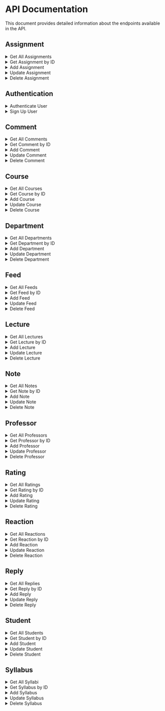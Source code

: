 # API Documentation

This document provides detailed information about the endpoints available in the API.

## Assignment

<details>
<summary>Get All Assignments</summary>

Retrieves all assignments.

- **URL:** `/api/Assignment/get-all`
- **Method:** GET
</details>

<details>
<summary>Get Assignment by ID</summary>

Retrieves a specific assignment by its ID.

- **URL:** `/api/Assignment/get-by-id/{id}`
- **Method:** GET
- **Parameters:**
  - `id`: ID of the assignment
</details>

<details>
<summary>Add Assignment</summary>

Adds a new assignment.

- **URL:** `/api/Assignment/add`
- **Method:** POST
</details>

<details>
<summary>Update Assignment</summary>

Updates an existing assignment.

- **URL:** `/api/Assignment/update`
- **Method:** PUT
</details>

<details>
<summary>Delete Assignment</summary>

Deletes an assignment by its ID.

- **URL:** `/api/Assignment/delete/{id}`
- **Method:** DELETE
- **Parameters:**
  - `id`: ID of the assignment
</details>

## Authentication

<details>
<summary>Authenticate User</summary>

Authenticates a user.

- **URL:** `/api/Authentication/authenticate`
- **Method:** POST
</details>

<details>
<summary>Sign Up User</summary>

Registers a new user.

- **URL:** `/api/Authentication/signup`
- **Method:** POST
</details>

## Comment

<details>
<summary>Get All Comments</summary>

Retrieves all comments.

- **URL:** `/api/Comment/get-all`
- **Method:** GET
</details>

<details>
<summary>Get Comment by ID</summary>

Retrieves a specific comment by its ID.

- **URL:** `/api/Comment/get-by-id/{id}`
- **Method:** GET
- **Parameters:**
  - `id`: ID of the comment
</details>

<details>
<summary>Add Comment</summary>

Adds a new comment.

- **URL:** `/api/Comment/add`
- **Method:** POST
</details>

<details>
<summary>Update Comment</summary>

Updates an existing comment.

- **URL:** `/api/Comment/update`
- **Method:** PUT
</details>

<details>
<summary>Delete Comment</summary>

Deletes a comment by its ID.

- **URL:** `/api/Comment/delete/{id}`
- **Method:** DELETE
- **Parameters:**
  - `id`: ID of the comment
</details>

## Course

<details>
<summary>Get All Courses</summary>

Retrieves all courses.

- **URL:** `/api/Course/get-all`
- **Method:** GET
</details>

<details>
<summary>Get Course by ID</summary>

Retrieves a specific course by its ID.

- **URL:** `/api/Course/get-by-id/{id}`
- **Method:** GET
- **Parameters:**
  - `id`: ID of the course
</details>

<details>
<summary>Add Course</summary>

Adds a new course.

- **URL:** `/api/Course/add`
- **Method:** POST
</details>

<details>
<summary>Update Course</summary>

Updates an existing course.

- **URL:** `/api/Course/update`
- **Method:** PUT
</details>

<details>
<summary>Delete Course</summary>

Deletes a course by its ID.

- **URL:** `/api/Course/delete/{id}`
- **Method:** DELETE
- **Parameters:**
  - `id`: ID of the course
</details>

## Department

<details>
<summary>Get All Departments</summary>

Retrieves all departments.

- **URL:** `/api/Department/get-all`
- **Method:** GET
</details>

<details>
<summary>Get Department by ID</summary>

Retrieves a specific department by its ID.

- **URL:** `/api/Department/get-by-id/{id}`
- **Method:** GET
- **Parameters:**
  - `id`: ID of the department
</details>

<details>
<summary>Add Department</summary>

Adds a new department.

- **URL:** `/api/Department/add`
- **Method:** POST
</details>

<details>
<summary>Update Department</summary>

Updates an existing department.

- **URL:** `/api/Department/update`
- **Method:** PUT
</details>

<details>
<summary>Delete Department</summary>

Deletes a department by its ID.

- **URL:** `/api/Department/delete/{id}`
- **Method:** DELETE
- **Parameters:**
  - `id`: ID of the department
</details>

## Feed

<details>
<summary>Get All Feeds</summary>

Retrieves all feeds.

- **URL:** `/api/Feed/get-all`
- **Method:** GET
</details>

<details>
<summary>Get Feed by ID</summary>

Retrieves a specific feed by its ID.

- **URL:** `/api/Feed/get-by-id/{id}`
- **Method:** GET
- **Parameters:**
  - `id`: ID of the feed
</details>

<details>
<summary>Add Feed</summary>

Adds a new feed.

- **URL:** `/api/Feed/add`
- **Method:** POST
</details>

<details>
<summary>Update Feed</summary>

Updates an existing feed.

- **URL:** `/api/Feed/update`
- **Method:** PUT
</details>

<details>
<summary>Delete Feed</summary>

Deletes a feed by its ID.

- **URL:** `/api/Feed/delete/{id}`
- **Method:** DELETE
- **Parameters:**
  - `id`: ID of the feed
</details>

## Lecture

<details>
<summary>Get All Lectures</summary>

Retrieves all lectures.

- **URL:** `/api/Lecture/get-all`
- **Method:** GET
</details>

<details>
<summary>Get Lecture by ID</summary>

Retrieves a specific lecture by its ID.

- **URL:** `/api/Lecture/get-by-id/{id}`
- **Method:** GET
- **Parameters:**
  - `id`: ID of the lecture
</details>

<details>
<summary>Add Lecture</summary>

Adds a new lecture.

- **URL:** `/api/Lecture/add`
- **Method:** POST
</details>

<details>
<summary>Update Lecture</summary>

Updates an existing lecture.

- **URL:** `/api/Lecture/update`
- **Method:** PUT
</details>

<details>
<summary>Delete Lecture</summary>

Deletes a lecture by its ID.

- **URL:** `/api/Lecture/delete/{id}`
- **Method:** DELETE
- **Parameters:**
  - `id`: ID of the lecture
</details>

## Note

<details>
<summary>Get All Notes</summary>

Retrieves all notes.

- **URL:** `/api/Note/get-all`
- **Method:** GET
</details>

<details>
<summary>Get Note by ID</summary>

Retrieves a specific note by its ID.

- **URL:** `/api/Note/get-by-id/{id}`
- **Method:** GET
- **Parameters:**
  - `id`: ID of the note
</details>

<details>
<summary>Add Note</summary>

Adds a new note.

- **URL:** `/api/Note/add`
- **Method:** POST
</details>

<details>
<summary>Update Note</summary>

Updates an existing note.

- **URL:** `/api/Note/update`
- **Method:** PUT
</details>

<details>
<summary>Delete Note</summary>

Deletes a note by its ID.

- **URL:** `/api/Note/delete/{id}`
- **Method:** DELETE
- **Parameters:**
  - `id`: ID of the note
</details>

## Professor

<details>
<summary>Get All Professors</summary>

Retrieves all professors.

- **URL:** `/api/Professor/get-all`
- **Method:** GET
</details>

<details>
<summary>Get Professor by ID</summary>

Retrieves a specific professor by its ID.

- **URL:** `/api/Professor/get-by-id/{id}`
- **Method:** GET
- **Parameters:**
  - `id`: ID of the professor
</details>

<details>
<summary>Add Professor</summary>

Adds a new professor.

- **URL:** `/api/Professor/add`
- **Method:** POST
</details>

<details>
<summary>Update Professor</summary>

Updates an existing professor.

- **URL:** `/api/Professor/update`
- **Method:** PUT
</details>

<details>
<summary>Delete Professor</summary>

Deletes a professor by its ID.

- **URL:** `/api/Professor/delete/{id}`
- **Method:** DELETE
- **Parameters:**
  - `id`: ID of the professor
</details>

## Rating

<details>
<summary>Get All Ratings</summary>

Retrieves all ratings.

- **URL:** `/api/Rating/get-all`
- **Method:** GET
</details>

<details>
<summary>Get Rating by ID</summary>

Retrieves a specific rating by its ID.

- **URL:** `/api/Rating/get-by-id/{id}`
- **Method:** GET
- **Parameters:**
  - `id`: ID of the rating
</details>

<details>
<summary>Add Rating</summary>

Adds a new rating.

- **URL:** `/api/Rating/add`
- **Method:** POST
</details>

<details>
<summary>Update Rating</summary>

Updates an existing rating.

- **URL:** `/api/Rating/update`
- **Method:** PUT
</details>

<details>
<summary>Delete Rating</summary>

Deletes a rating by its ID.

- **URL:** `/api/Rating/delete/{id}`
- **Method:** DELETE
- **Parameters:**
  - `id`: ID of the rating
</details>

## Reaction

<details>
<summary>Get All Reactions</summary>

Retrieves all reactions.

- **URL:** `/api/Reaction/get-all`
- **Method:** GET
</details>

<details>
<summary>Get Reaction by ID</summary>

Retrieves a specific reaction by its ID.

- **URL:** `/api/Reaction/get-by-id/{id}`
- **Method:** GET
- **Parameters:**
  - `id`: ID of the reaction
</details>

<details>
<summary>Add Reaction</summary>

Adds a new reaction.

- **URL:** `/api/Reaction/add`
- **Method:** POST
</details>

<details>
<summary>Update Reaction</summary>

Updates an existing reaction.

- **URL:** `/api/Reaction/update`
- **Method:** PUT
</details>

<details>
<summary>Delete Reaction</summary>

Deletes a reaction by its ID.

- **URL:** `/api/Reaction/delete/{id}`
- **Method:** DELETE
- **Parameters:**
  - `id`: ID of the reaction
</details>

## Reply

<details>
<summary>Get All Replies</summary>

Retrieves all replies.

- **URL:** `/api/Reply/get-all`
- **Method:** GET
</details>

<details>
<summary>Get Reply by ID</summary>

Retrieves a specific reply by its ID.

- **URL:** `/api/Reply/get-by-id/{id}`
- **Method:** GET
- **Parameters:**
  - `id`: ID of the reply
</details>

<details>
<summary>Add Reply</summary>

Adds a new reply.

- **URL:** `/api/Reply/add`
- **Method:** POST
</details>

<details>
<summary>Update Reply</summary>

Updates an existing reply.

- **URL:** `/api/Reply/update`
- **Method:** PUT
</details>

<details>
<summary>Delete Reply</summary>

Deletes a reply by its ID.

- **URL:** `/api/Reply/delete/{id}`
- **Method:** DELETE
- **Parameters:**
  - `id`: ID of the reply
</details>

## Student

<details>
<summary>Get All Students</summary>

Retrieves all students.

- **URL:** `/api/Student/get-all`
- **Method:** GET
</details>

<details>
<summary>Get Student by ID</summary>

Retrieves a specific student by its ID.

- **URL:** `/api/Student/get-by-id/{id}`
- **Method:** GET
- **Parameters:**
  - `id`: ID of the student
</details>

<details>
<summary>Add Student</summary>

Adds a new student.

- **URL:** `/api/Student/add`
- **Method:** POST
</details>

<details>
<summary>Update Student</summary>

Updates an existing student.

- **URL:** `/api/Student/update`
- **Method:** PUT
</details>

<details>
<summary>Delete Student</summary>

Deletes a student by its ID.

- **URL:** `/api/Student/delete/{id}`
- **Method:** DELETE
- **Parameters:**
  - `id`: ID of the student
</details>

## Syllabus

<details>
<summary>Get All Syllabi</summary>

Retrieves all syllabi.

- **URL:** `/api/Syllabus/get-all`
- **Method:** GET
</details>

<details>
<summary>Get Syllabus by ID</summary>

Retrieves a specific syllabus by its ID.

- **URL:** `/api/Syllabus/get-by-id/{id}`
- **Method:** GET
- **Parameters:**
  - `id`: ID of the syllabus
</details>

<details>
<summary>Add Syllabus</summary>

Adds a new syllabus.

- **URL:** `/api/Syllabus/add`
- **Method:** POST
</details>

<details>
<summary>Update Syllabus</summary>

Updates an existing syllabus.

- **URL:** `/api/Syllabus/update`
- **Method:** PUT
</details>

<details>
<summary>Delete Syllabus</summary>

Deletes a syllabus by its ID.

- **URL:** `/api/Syllabus/delete/{id}`
- **Method:** DELETE
- **Parameters:**
  - `id`: ID of the syllabus
</details>
